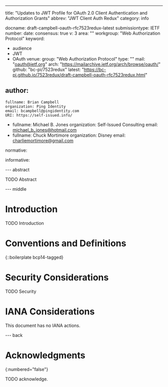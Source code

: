 ---
title: "Updates to JWT Profile for OAuth 2.0 Client Authentication and Authorization Grants"
abbrev: "JWT Client Auth Redux"
category: info

docname: draft-campbell-oauth-rfc7523redux-latest
submissiontype: IETF
number:
date:
consensus: true
v: 3
area: ""
workgroup: "Web Authorization Protocol"
keyword:
 - audience
 - JWT
 - OAuth
venue:
  group: "Web Authorization Protocol"
  type: ""
  mail: "oauth@ietf.org"
  arch: "https://mailarchive.ietf.org/arch/browse/oauth/"
  github: "bc-pi/7523redux"
  latest: "https://bc-pi.github.io/7523redux/draft-campbell-oauth-rfc7523redux.html"

author:
 -
    fullname: Brian Campbell
    organization: Ping Identity
    email: bcampbell@pingidentity.com
    URI: https://self-issued.info/
 -
    fullname: Michael B. Jones
    organization: Self-Issued Consulting
    email: michael_b_jones@hotmail.com
 -
    fullname: Chuck Mortimore
    organization: Disney
    email: charliemortimore@gmail.com

normative:

informative:


--- abstract

TODO Abstract


--- middle

# Introduction

TODO Introduction


# Conventions and Definitions

{::boilerplate bcp14-tagged}


# Security Considerations

TODO Security


# IANA Considerations

This document has no IANA actions.


--- back

# Acknowledgments
{:numbered="false"}

TODO acknowledge.
